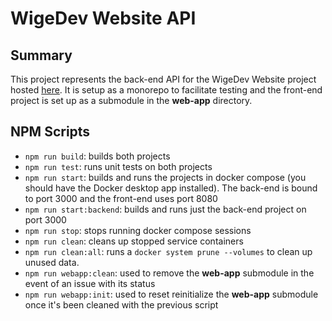 # WigeDev Website API

## Summary
 
This project represents the back-end API for the WigeDev Website project hosted [here](https://github.com/garywige/wige-dev-site). It is setup as a monorepo to facilitate testing and the front-end project is set up as a submodule in the **web-app** directory.

## NPM Scripts

- `npm run build`: builds both projects
- `npm run test`: runs unit tests on both projects
- `npm run start`: builds and runs the projects in docker compose (you should have the Docker desktop app installed). The back-end is bound to port 3000 and the front-end uses port 8080
- `npm run start:backend`: builds and runs just the back-end project on port 3000
- `npm run stop`: stops running docker compose sessions
- `npm run clean`: cleans up stopped service containers
- `npm run clean:all`: runs a `docker system prune --volumes` to clean up unused data.
- `npm run webapp:clean`: used to remove the **web-app** submodule in the event of an issue with its status
- `npm run webapp:init`: used to reset reinitialize the **web-app** submodule once it's been cleaned with the previous script



